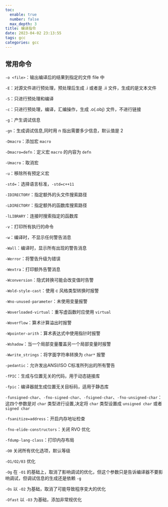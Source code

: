 ```yaml
---
toc:
  enable: true
  number: false
  max_depth: 3
title: 编译指令
date: 2023-04-02 23:13:55
tags: gcc
categories: gcc
---
```


## 常用命令

`-o <file>`：输出编译后的结果到指定的文件 file 中

`-E`：对源文件进行预处理，预处理后生成 .i 或者是 .ii 文件，生成的是文本文件

`-S`：只进行预处理和编译

`-c`：只进行预处理，编译，汇编操作，生成 .o(.obj) 文件，不进行链接

`-g`：产生调试信息

`-gn`：生成调试信息,同时用 n 指出需要多少信息，默认值是 2

`-Dmacro`：添加宏 `macro`

`-Dmacro=defn`：定义宏 `macro` 的内容为 `defn`

`-Umacro`：取消宏

`-u`：移除所有预定义宏

`-std=`：选择语言标准，`-std=c++11`

`-IDIRECTORY`：指定额外的头文件搜索路径

`-LDIRECTORY`：指定额外的函数库搜索路径

`-lLIBRARY`：连接时搜索指定的函数库

`-v`：打印所有执行的命令

`-w`：编译时，不显示任何警告消息

`-Wall`：编译时，显示所有出现的警告消息

`-Werror`：将警告升级为错误

`-Wextra`：打印额外告警消息

`-Wconversion`：隐式转换可能会改变值时告警

`-Wold-style-cast`：使用 c 风格类型转换时报警

`-Wno-unused-parameter`：未使用变量报警

`-Woverloaded-virtual`：重写虚函数时应使用 `virtual`

`-Woverflow`：算术计算溢出时报警

`-Wpointer-arith`：算术表达式中使用指针时报警

`-Wshadow`：当一个局部变量覆盖另一个局部变量时报警

`-Wwrite_strings`：将字面字符串转换为 `char*` 报警

`-pedantic`：允许发出ANSI/ISO C标准所列出的所有警告

`-fPIC`：生成与位置无关的代码，用于动态链接库

`-fpic`：编译器就生成位置无关目标码，适用于静态库

`-funsigned-char`、`-fno-signed-char`、`-fsigned-char`、`-fno-unsigned-char`：这四个参数是对 `char` 类型进行设置,决定将 `char` 类型设置成 `unsigned char` 或者 `signed char`

`-fsanitize=address`：开启内存地址检查

`-fno-elide-constructors`：关闭 RVO 优化

`-fdump-lang-class`：打印内存布局

`-O0` 关闭所有优化选项，默认等级

`-O1/O2/03` 优化

`-Og` 在 `-O1` 的基础上，取消了影响调试的优化，但这个参数只是告诉编译器不要影响调试，但调试信息的生成还是依赖 `-g`

`-Os` 以 `-O2` 为基础，取消了可能导致程序变大的优化

`-Ofast` 以 `-O3` 为基础，添加非常规优化